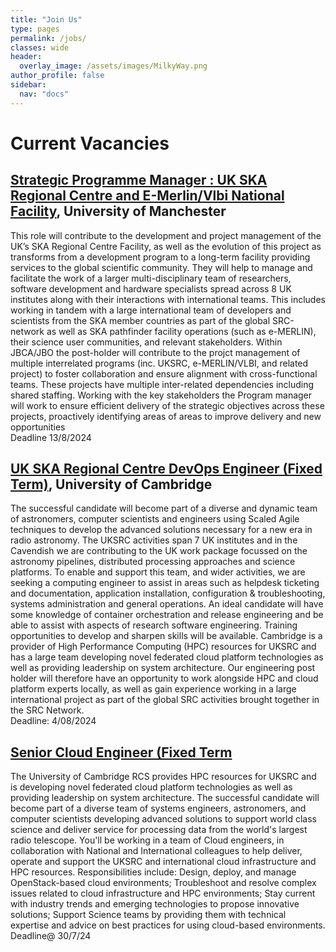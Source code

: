 ```yaml
---
title: "Join Us"
type: pages
permalink: /jobs/
classes: wide
header:
  overlay_image: /assets/images/MilkyWay.png
author_profile: false
sidebar: 
  nav: "docs"
---
```

# Current Vacancies
## [Strategic Programme Manager : UK SKA Regional Centre and E-Merlin/Vlbi National Facility](https://www.jobs.manchester.ac.uk/Job/JobDetail?JobId=29550), University of Manchester
This role will contribute to the development and project management of the UK’s SKA Regional Centre Facility, as well as the evolution of this project as transforms from a development program to a long-term facility providing services to the global scientific community. They will help to manage and facilitate the work of a larger multi-disciplinary team of researchers, software development and hardware specialists spread across 8 UK institutes along with their interactions with international teams. This includes working in tandem with a large international team of developers and scientists from the SKA member countries as part of the global SRC-network as well as SKA pathfinder facility operations (such as e-MERLIN), their science user communities, and relevant stakeholders.  Within JBCA/JBO the post-holder will contribute to the projct management of multiple interrelated programs (inc. UKSRC, e-MERLIN/VLBI, and related project) to foster collaboration and ensure alignment with cross-functional teams. These projects have multiple inter-related dependencies including shared staffing. Working with the key stakeholders the Program manager will work to ensure efficient delivery of the strategic objectives across these projects, proactively identifying areas of areas to improve delivery and new opportunities  
Deadline 13/8/2024

## [UK SKA Regional Centre DevOps Engineer (Fixed Term)](https://www.jobs.cam.ac.uk/job/47347/), University of Cambridge 
The successful candidate will become part of a diverse and dynamic team of astronomers, computer scientists and engineers using Scaled Agile techniques to develop the advanced solutions necessary for a new era in radio astronomy. The UKSRC activities span 7 UK institutes and in the Cavendish we are contributing to the UK work package focussed on the astronomy pipelines, distributed processing approaches and science platforms. To enable and support this team, and wider activities, we are seeking a computing engineer to assist in areas such as helpdesk ticketing and documentation, application installation, configuration & troubleshooting, systems administration and general operations. An ideal candidate will have some knowledge of container orchestration and release engineering and be able to assist with aspects of research software engineering. Training opportunities to develop and sharpen skills will be available. Cambridge is a provider of High Performance Computing (HPC) resources for UKSRC and has a large team developing novel federated cloud platform technologies as well as providing leadership on system architecture. Our engineering post holder will therefore have an opportunity to work alongside HPC and cloud platform experts locally, as well as gain experience working in a large international project as part of the global SRC activities brought together in the SRC Network.  
Deadline: 4/08/2024

## [Senior Cloud Engineer (Fixed Term](https://www.jobs.cam.ac.uk/job/47310/)
The University of Cambridge RCS provides HPC resources for UKSRC and is developing novel federated cloud platform technologies as well as providing leadership on system architecture. The successful candidate will become part of a diverse team of systems engineers, astronomers, and computer scientists developing advanced solutions to support world class science and deliver service for processing data from the world's largest radio telescope. You'll be working in a team of Cloud engineers, in collaboration with National and International colleagues to help deliver, operate and support the UKSRC and international cloud infrastructure and HPC resources. Responsibilities include: Design, deploy, and manage OpenStack-based cloud environments; Troubleshoot and resolve complex issues related to cloud infrastructure and HPC environments; Stay current with industry trends and emerging technologies to propose innovative solutions; Support Science teams by providing them with technical expertise and advice on best practices for using cloud-based environments.
Deadline@ 30/7/24
